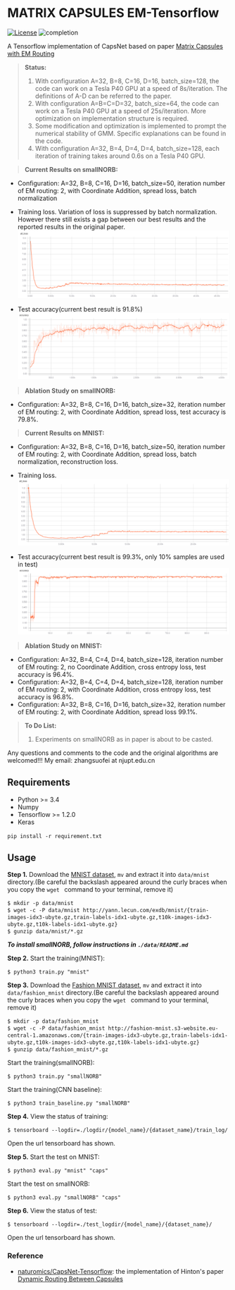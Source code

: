 # MATRIX CAPSULES EM-Tensorflow

[![License](https://img.shields.io/badge/license-Apache%202.0-blue.svg?style=plastic)](https://opensource.org/licenses/Apache-2.0)
![completion](https://img.shields.io/badge/completion%20state-95%25-blue.svg?style=plastic)

A Tensorflow implementation of CapsNet based on paper [Matrix Capsules with EM Routing](https://openreview.net/pdf?id=HJWLfGWRb)

> **Status:**
> 1. With configuration A=32, B=8, C=16, D=16, batch_size=128, the code can work on a Tesla P40 GPU at a speed of 8s/iteration. The definitions of A-D can be referred to the paper.
> 2. With configuration A=B=C=D=32, batch_size=64, the code can work on a Tesla P40 GPU at a speed of 25s/iteration. More optimization on implementation structure is required.
> 3. Some modification and optimization is implemented to prompt the numerical stability of GMM. Specific explanations can be found in the code.
> 4. With configuration A=32, B=4, D=4, D=4, batch_size=128, each iteration of training takes around 0.6s on a Tesla P40 GPU.

> **Current Results on smallNORB:**
- Configuration: A=32, B=8, C=16, D=16, batch_size=50, iteration number of EM routing: 2, with Coordinate Addition, spread loss, batch normalization
- Training loss. Variation of loss is suppressed by batch normalization. However there still exists a gap between our best results and the reported results in the original paper.
![spread loss](imgs/spread_loss_norb.png)

- Test accuracy(current best result is 91.8%)
![test_acc](imgs/test_accuracy_norb.png)

> **Ablation Study on smallNORB:**
- Configuration: A=32, B=8, C=16, D=16, batch_size=32, iteration number of EM routing: 2, with Coordinate Addition, spread loss, test accuracy is 79.8%.

> **Current Results on MNIST:**
- Configuration: A=32, B=8, C=16, D=16, batch_size=50, iteration number of EM routing: 2, with Coordinate Addition, spread loss, batch normalization, reconstruction loss.

- Training loss.
![spread loss](imgs/training_loss.png)

- Test accuracy(current best result is 99.3%, only 10% samples are used in test)
![test_acc](imgs/test_accuracy.png)

> **Ablation Study on MNIST:**
- Configuration: A=32, B=4, C=4, D=4, batch_size=128, iteration number of EM routing: 2, no Coordinate Addition, cross entropy loss, test accuracy is 96.4%.
- Configuration: A=32, B=4, C=4, D=4, batch_size=128, iteration number of EM routing: 2, with Coordinate Addition, cross entropy loss, test accuracy is 96.8%.
- Configuration: A=32, B=8, C=16, D=16, batch_size=32, iteration number of EM routing: 2, with Coordinate Addition, spread loss 99.1%.

> **To Do List:**
> 1. Experiments on smallNORB as in paper is about to be casted.

Any questions and comments to the code and the original algorithms are welcomed!!! My email: zhangsuofei at njupt.edu.cn

## Requirements
- Python >= 3.4
- Numpy
- Tensorflow >= 1.2.0
- Keras

```pip install -r requirement.txt```

## Usage
**Step 1.**
Download the [MNIST dataset](http://yann.lecun.com/exdb/mnist/), ``mv`` and extract it into ``data/mnist`` directory.(Be careful the backslash appeared around the curly braces when you copy the ``wget `` command to your terminal, remove it)

```
$ mkdir -p data/mnist
$ wget -c -P data/mnist http://yann.lecun.com/exdb/mnist/{train-images-idx3-ubyte.gz,train-labels-idx1-ubyte.gz,t10k-images-idx3-ubyte.gz,t10k-labels-idx1-ubyte.gz}
$ gunzip data/mnist/*.gz
```

***To install smallNORB, follow instructions in ```./data/README.md```***

**Step 2.**
Start the training(MNIST):
```
$ python3 train.py "mnist"
```

**Step 3.**
Download the [Fashion MNIST dataset](https://github.com/zalandoresearch/fashion-mnist), ``mv`` and extract it into ``data/fashion_mnist`` directory.(Be careful the backslash appeared around the curly braces when you copy the ``wget `` command to your terminal, remove it)

```
$ mkdir -p data/fashion_mnist
$ wget -c -P data/fashion_mnist http://fashion-mnist.s3-website.eu-central-1.amazonaws.com/{train-images-idx3-ubyte.gz,train-labels-idx1-ubyte.gz,t10k-images-idx3-ubyte.gz,t10k-labels-idx1-ubyte.gz}
$ gunzip data/fashion_mnist/*.gz
```

Start the training(smallNORB):
```
$ python3 train.py "smallNORB"
```

Start the training(CNN baseline):
```
$ python3 train_baseline.py "smallNORB"
```

**Step 4.**
View the status of training:
```
$ tensorboard --logdir=./logdir/{model_name}/{dataset_name}/train_log/
```
Open the url tensorboard has shown.

**Step 5.**
Start the test on MNIST:
```
$ python3 eval.py "mnist" "caps"
```

Start the test on smallNORB:
```
$ python3 eval.py "smallNORB" "caps"
```

**Step 6.**
View the status of test:
```
$ tensorboard --logdir=./test_logdir/{model_name}/{dataset_name}/
```
Open the url tensorboard has shown.

### Reference
- [naturomics/CapsNet-Tensorflow](https://github.com/naturomics/CapsNet-Tensorflow): the implementation of Hinton's paper [Dynamic Routing Between Capsules](https://arxiv.org/abs/1710.09829)
